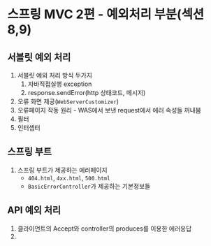 # 스프링 MVC 2편 - 예외처리 부분(섹션 8,9)

## 서블릿 예외 처리
1. 서블릿 예외 처리 방식 두가지
   1. 자바직접실행 exception
   2. response.sendError(http 상태코드, 메시지)
2. 오류 화면 제공(`WebServerCustomizer`)
3. 오류페이지 작동 원리 - WAS에서 보낸 request에서 에러 속성들 꺼내봄
4. 필터
5. 인터셉터

## 스프링 부트

1. 스프링 부트가 제공하는 에러페이지
   - `404.html`, `4xx.html`, `500.html`
   - `BasicErrorController`가 제공하는 기본정보들

## API 예외 처리
1. 클라이언트의 Accept와 controller의 produces를 이용한 에러응답
2. 